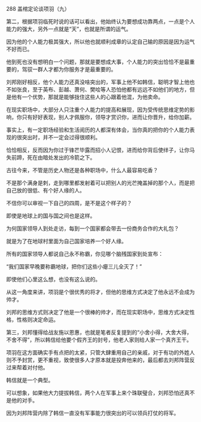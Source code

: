 288 盖棺定论谈项羽（九）



第二，根据项羽临死时说的话可以看出，他始终认为要想成功靠两点，一点是个人能力的强大，另外一点就是“天”，也就是所谓的运气。

因为他的个人能力极其强大，所以他也就顺利成章的认定自己输的原因是因为运气不好而已。

他到死也没有想明白一个问题，那就是要想成大事，个人能力的突出恰恰不是最重要的，驾驭一群人才都为你服务才是最重要的。

刘邦刚好相反，他个人能力还真没啥突出的，军事上他不如韩信，聪明才智上他也不如张良，至于英布、彭越、萧何、樊哙等人恐怕他都有远远不如他们的地方，但是他有一个优势，那就是能够拢住这些人的心跟着他混，为他卖命。



在现实职场中，大部分人只注重个人能力的提高和展现，因为受传统思维定势的影响，你只有好好表现，别人才佩服你，领导才赏识你，进而让你晋升，给你加薪。

事实上，有一定职场经验和生活阅历的人都深有体会，当你真的把你的个人能力表现的很突出时，并不一定会过得很顺利。

恰恰相反，反而因为你过于锋芒毕露而招小人记恨，进而给你背后使绊子，让你马失前蹄，死在由暗处发出的冷箭之下。



古往今来，不管是历史人物还是各种职场中，什么人最容易吃香？

不是那个满身是刺，走到哪里都发射着可以把别人的光芒掩盖掉的那个人，而是把自己放的很低、有个好人缘的人。

不信你可以审视一下自己的四周，是不是这个样子的？



即使是地球上的国与国之间也是这样。

为何国家领导人到处走访，每到一个国家都会带去一份商务合作的大礼包？

就是为了在地球村里面为自己国家培养一个好人缘。

所有的国家领导人都说自己永不称霸，你见哪个脑残国家到处宣布：

“我们国家早晚要称霸地球，把你们这些小瘪三儿全灭了！”

即使他们心里这么想，也没有这么说的。

从这一角度来讲，项羽是个很优秀的将才，但他的思维方式决定了他永远不会成为帅才。

刘邦的思维方式则决定了他是一个很棒的帅才，而在现实职场中，思维方式决定性格，性格则决定命运。



第三，刘邦懂得给战友施以恩惠，也就是笔者反复提到的“小舍小得，大舍大得，不舍不得”，所以韩信给他要个假齐王的封号，他老人家则给人家一个真齐王干。

项羽在这方面确实手有点把的太紧，只管大肆重用自己的亲戚，对于有功的外姓人则不予封赏，更不重视，致使很多人才原本就是投奔他来的，最后都去刘邦阵营反过来帮着对付他。

韩信就是一个典型。

可以想象，如果他大力提拔韩信，两个人在军事上来个珠联璧合，刘邦恐怕还真不是他的对手。

因为刘邦阵营内除了韩信一直没有军事能力很突出的可以领兵打仗的将军。

